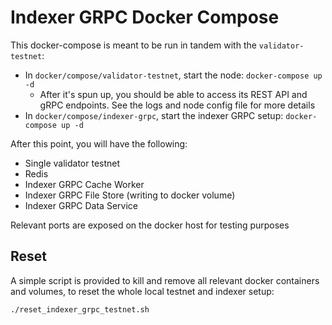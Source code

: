 # Indexer GRPC Docker Compose

This docker-compose is meant to be run in tandem with the `validator-testnet`:
* In `docker/compose/validator-testnet`, start the node: `docker-compose up -d`
  * After it's spun up, you should be able to access its REST API and gRPC endpoints. See the logs and node config file for more details
* In `docker/compose/indexer-grpc`, start the indexer GRPC setup: `docker-compose up -d`

After this point, you will have the following:
* Single validator testnet
* Redis
* Indexer GRPC Cache Worker
* Indexer GRPC File Store (writing to docker volume)
* Indexer GRPC Data Service

Relevant ports are exposed on the docker host for testing purposes

## Reset

A simple script is provided to kill and remove all relevant docker containers and volumes, to reset the whole local testnet and indexer setup:

```
./reset_indexer_grpc_testnet.sh
```
